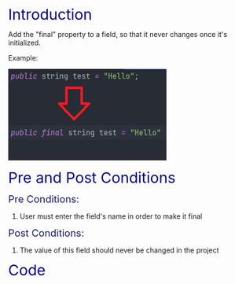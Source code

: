 <span style="color:darkblue;font-size:30px;">Introduction </span>

Add the "final" property to a field, so that it never changes once it's initialized.

Example:

![makefinalfield](makefieldfinal.png)

<span style="color:darkblue;font-size:30px;">Pre and Post Conditions </span>

<span style="color:MidnightBlue;font-size:20px;">Pre Conditions: </span>

1. User must enter the field's name in order to make it final

<span style="color:MidnightBlue;font-size:20px;">Post Conditions: </span>

1. The value of this field should never be changed in the project

<span style="color:darkblue;font-size:30px;">Code</span>